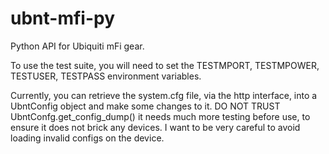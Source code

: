 ubnt-mfi-py
===========

Python API for Ubiquiti mFi gear.

To use the test suite, you will need to set the TESTMPORT, TESTMPOWER, TESTUSER, TESTPASS environment variables. 

Currently, you can retrieve the system.cfg file, via the http interface, into a UbntConfig object and make some changes to it.
DO NOT TRUST UbntConfg.get_config_dump() it needs much more testing before use, to ensure it does not brick any devices. I want to be very careful to avoid loading invalid configs on the device.
